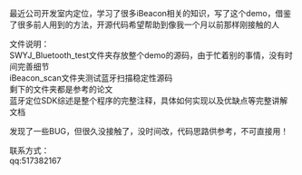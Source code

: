 最近公司开发室内定位，学习了很多iBeacon相关的知识，写了这个demo，借鉴了很多前人用到的方法，开源代码希望帮助到像我一个月以前那样刚接触的人  

文件说明：  
SWYJ_Bluetooth_test文件夹存放整个demo的源码，由于忙着别的事情，没有时间完善细节  
iBeacon_scan文件夹测试蓝牙扫描稳定性源码  
剩下的文件夹都是参考的论文  
蓝牙定位SDK综述是整个程序的完整注释，具体如何实现以及优缺点等完整讲解文档
  
发现了一些BUG，但很久没接触了，没时间改，代码思路供参考，不可直接用！

联系方式：  
qq:517382167
